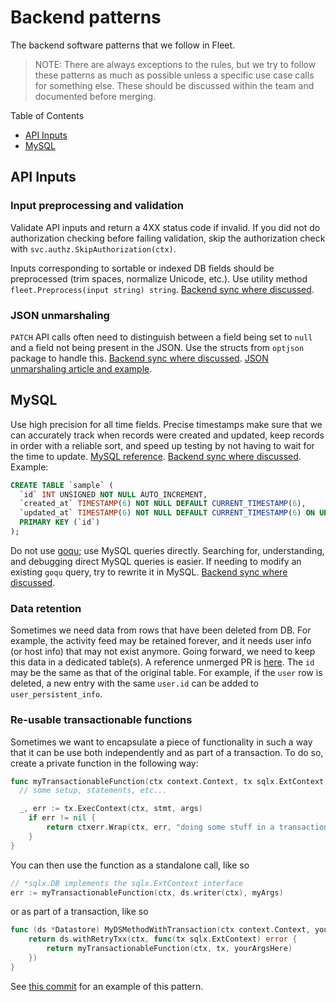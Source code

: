 # Backend patterns

The backend software patterns that we follow in Fleet.

> NOTE: There are always exceptions to the rules, but we try to follow these patterns as much as possible unless a specific use case calls
> for something else. These should be discussed within the team and documented before merging.

Table of Contents
- [API Inputs](#api-inputs)
- [MySQL](#mysql)

## API Inputs

### Input preprocessing and validation

Validate API inputs and return a 4XX status code if invalid. If you did not do authorization checking before failing validation, skip the authorization check with `svc.authz.SkipAuthorization(ctx)`.

Inputs corresponding to sortable or indexed DB fields should be preprocessed (trim spaces, normalize Unicode, etc.). Use utility method `fleet.Preprocess(input string) string`. [Backend sync where discussed](https://us-65885.app.gong.io/call?id=4055688254267958899).

### JSON unmarshaling

`PATCH` API calls often need to distinguish between a field being set to `null` and a field not being present in the JSON. Use the structs from `optjson` package to handle this. [Backend sync where discussed](https://us-65885.app.gong.io/call?id=4055688254267958899). [JSON unmarshaling article and example](https://victoronsoftware.com/posts/go-json-unmarshal/).

## MySQL

Use high precision for all time fields. Precise timestamps make sure that we can accurately track when records were created and updated,
keep records in order with a reliable sort, and speed up testing by not having to wait for the time to
update. [MySQL reference](https://dev.mysql.com/doc/refman/8.4/en/date-and-time-type-syntax.html). [Backend sync where discussed](https://us-65885.app.gong.io/call?id=8041045095900447703).
Example:

```sql
CREATE TABLE `sample` (
  `id` INT UNSIGNED NOT NULL AUTO_INCREMENT,
  `created_at` TIMESTAMP(6) NOT NULL DEFAULT CURRENT_TIMESTAMP(6),
  `updated_at` TIMESTAMP(6) NOT NULL DEFAULT CURRENT_TIMESTAMP(6) ON UPDATE CURRENT_TIMESTAMP(6),
  PRIMARY KEY (`id`)
);
```

Do not use [goqu](https://github.com/doug-martin/goqu); use MySQL queries directly. Searching for, understanding, and debugging direct MySQL
queries is easier. If needing to modify an existing `goqu` query, try to rewrite it in
MySQL. [Backend sync where discussed](https://us-65885.app.gong.io/call?id=8041045095900447703).

### Data retention

Sometimes we need data from rows that have been deleted from DB. For example, the activity feed may be retained forever, and it needs user info (or host info) that may not exist anymore.
Going forward, we need to keep this data in a dedicated table(s). A reference unmerged PR is [here](https://github.com/fleetdm/fleet/pull/17472/files#diff-57a635e42320a87dd15a3ae03d66834f2cbc4fcdb5f3ebb7075d966b96f760afR16).
The `id` may be the same as that of the original table. For example, if the `user` row is deleted, a new entry with the same `user.id` can be added to `user_persistent_info`.

### Re-usable transactionable functions

Sometimes we want to encapsulate a piece of functionality in such a way that it can be use both
independently and as part of a transaction. To do so, create a private function in the following way: 

```go
func myTransactionableFunction(ctx context.Context, tx sqlx.ExtContext, yourArgsHere any) error {
  // some setup, statements, etc...

  _, err := tx.ExecContext(ctx, stmt, args)
	if err != nil {
		return ctxerr.Wrap(ctx, err, "doing some stuff in a transaction")
	}
}
```

You can then use the function as a standalone call, like so

```go
// *sqlx.DB implements the sqlx.ExtContext interface
err := myTransactionableFunction(ctx, ds.writer(ctx), myArgs)
```

or as part of a transaction, like so

```go
func (ds *Datastore) MyDSMethodWithTransaction(ctx context.Context, yourArgsHere any) error {
	return ds.withRetryTxx(ctx, func(tx sqlx.ExtContext) error {
		return myTransactionableFunction(ctx, tx, yourArgsHere)
	})
}
```

See [this commit](https://github.com/fleetdm/fleet/pull/22843/files#diff-c5babdad542a72acf2ec2ecb7cb43967fc53850b6998ac629e253336b87e008bR415)
for an example of this pattern.